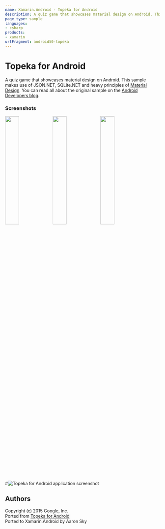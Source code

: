 ```yaml
---
name: Xamarin.Android - Topeka for Android
description: A quiz game that showcases material design on Android. This sample makes use of JSON.NET, SQLite.NET and heavy principles of Material Design. You...
page_type: sample
languages:
- csharp
products:
- xamarin
urlFragment: android50-topeka
---
```

# Topeka for Android

A quiz game that showcases material design on Android. This sample makes use of JSON.NET, SQLite.NET and heavy principles of [Material Design](https://www.google.com/design/spec/material-design/introduction.html). You can read all about the original sample on the [Android Developers blog](http://android-developers.blogspot.co.uk/2015/06/more-material-design-with-topeka-for_16.html).

### Screenshots

<img src="Screenshots/Screenshot1.png" width="30%" /> 
<img src="Screenshots/Screenshot2.png" width="30%" /> 
<img src="Screenshots/Screenshot3.png" width="30%" /> 

#![Topeka for Android application screenshot](Screenshots/Screenshot1.png "Topeka for Android application screenshot")

## Authors

Copyright (c) 2015 Google, Inc.  
Ported from [Topeka for Android](https://github.com/googlesamples/android-topeka)  
Ported to Xamarin.Android by Aaron Sky  
